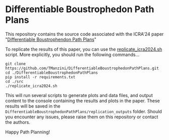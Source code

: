 # Differentiable Boustrophedon Path Plans

This repository contains the source code associated with the ICRA'24 paper "[Differentiable Boustrophendon Path Plans](https://arxiv.org/abs/2309.09882)"

To replicate the results of this paper, you can use the [replicate_icra2024.sh](https://github.com/TManzini/DifferentiableBoustrophedonPathPlans/blob/main/src/replicate_icra2024.sh) script. More explicitly, you should run the following commands...

    git clone https://github.com/TManzini/DifferentiableBoustrophedonPathPlans.git
    cd ./DifferentiableBoustrophedonPathPlans
    pip install -r requirements.txt
    cd ./src
    ./replicate_icra2024.sh

This will run several scripts to generate plots and data files, and output content to the console containing the results and plots in the paper. These results will be saved in the `DifferentiableBoustrophedonPathPlans/replication_outputs` folder. Should you encounter any issues, please raise them on this repository or contact the authors.

Happy Path Planning!
